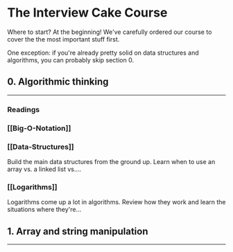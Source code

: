 # The Interview Cake Course
Where to start? At the beginning! We've carefully ordered our course to cover the the most important stuff first.

One exception: if you're already pretty solid on data structures and algorithms, you can probably skip section 0.

## 0. Algorithmic thinking
---
### Readings
### [[Big-O-Notation]]

### [[Data-Structures]]
Build the main data structures from the ground up. Learn when to use an array vs. a linked list vs.…
    
### [[Logarithms]]
Logarithms come up a lot in algorithms. Review how they work and learn the situations where they're…

## 1. Array and string manipulation
---

